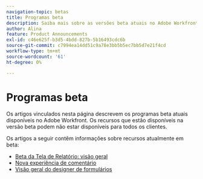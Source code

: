 ```yaml
---
navigation-topic: betas
title: Programas beta
description: Saiba mais sobre as versões beta atuais no Adobe Workfront.
author: Alina
feature: Product Announcements
exl-id: c46e625f-b3d5-4bdd-827b-5b16493cdc6b
source-git-commit: c7994ea14dd51c9a78e3bb5b5ec7bb5d7e21f4cd
workflow-type: tm+mt
source-wordcount: '61'
ht-degree: 0%

---
```


# Programas beta

Os artigos vinculados nesta página descrevem os programas beta atuais disponíveis no Adobe Workfront. Os recursos que estão disponíveis na versão beta podem não estar disponíveis para todos os clientes.

Os artigos a seguir contêm informações sobre recursos atualmente em beta:

* [Beta da Tela de Relatório: visão geral](/help/quicksilver/product-announcements/betas/reporting-canvas-beta/reporting-canvas-beta-overview.md)
* [Nova experiência de comentário](../../workfront-basics/updating-work-items-and-viewing-updates/unified-commenting-experience.md)
* [Visão geral do designer de formulários](../../administration-and-setup/customize-workfront/create-manage-custom-forms/form-designer/form-designer-overview.md)

